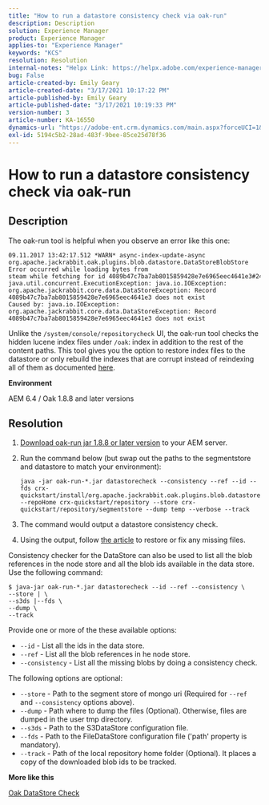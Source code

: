```yaml
---
title: "How to run a datastore consistency check via oak-run"
description: Description
solution: Experience Manager
product: Experience Manager
applies-to: "Experience Manager"
keywords: "KCS"
resolution: Resolution
internal-notes: "Helpx Link: https://helpx.adobe.com/experience-manager/kb/How-to-run-a-datastore-consistency-check-via-oak-run-AEM.html"
bug: False
article-created-by: Emily Geary
article-created-date: "3/17/2021 10:17:22 PM"
article-published-by: Emily Geary
article-published-date: "3/17/2021 10:19:33 PM"
version-number: 3
article-number: KA-16550
dynamics-url: "https://adobe-ent.crm.dynamics.com/main.aspx?forceUCI=1&pagetype=entityrecord&etn=knowledgearticle&id=60cb4e8b-6e87-eb11-a812-000d3a593216"
exl-id: 5194c5b2-28ad-483f-9bee-85ce25d78f36
---
```

# How to run a datastore consistency check via oak-run

## Description

The oak-run tool is helpful when you observe an error like this one:

```
09.11.2017 13:42:17.512 *WARN* async-index-update-async org.apache.jackrabbit.oak.plugins.blob.datastore.DataStoreBlobStore Error occurred while loading bytes from steam while fetching for id 4089b47c7ba7ab8015859428e7e6965eec4641e3#241
java.util.concurrent.ExecutionException: java.io.IOException: org.apache.jackrabbit.core.data.DataStoreException: Record 4089b47c7ba7ab8015859428e7e6965eec4641e3 does not exist
Caused by: java.io.IOException: org.apache.jackrabbit.core.data.DataStoreException: Record 4089b47c7ba7ab8015859428e7e6965eec4641e3 does not exist
```

Unlike the `/system/console/repositorycheck` UI, the oak-run tool checks the hidden lucene index files under `/oak`: index in addition to the rest of the content paths. This tool gives you the option to restore index files to the datastore or only rebuild the indexes that are corrupt instead of reindexing all of them as documented [here](https://helpx.adobe.com/experience-manager/kb/oak-blobstore-inconsistency-blobId.html).

<b>Environment</b>

AEM 6.4 / Oak 1.8.8 and later versions

## Resolution

1. [Download oak-run jar 1.8.8 or later version](https://repo1.maven.org/maven2/org/apache/jackrabbit/oak-run/1.6.6/oak-run-1.6.6.jar) to your AEM server.
1. Run the command below (but swap out the paths to the segmentstore and datastore to match your environment):

   ```
   java -jar oak-run-*.jar datastorecheck --consistency --ref --id --fds crx-quickstart/install/org.apache.jackrabbit.oak.plugins.blob.datastore.FileDataStore.config --repoHome crx-quickstart/repository --store crx-quickstart/repository/segmentstore --dump temp --verbose --track
   ```

1. The command would output a datastore consistency check.

1. Using the output, follow [the article](https://helpx.adobe.com/experience-manager/kb/oak-blobstore-inconsistency-blobId.html) to restore or fix any missing files.

Consistency checker for the DataStore can also be used to list all the blob references in the node store and all the blob ids available in the data store. Use the following command:

```
$ java-jar oak-run-*.jar datastorecheck --id --ref --consistency \
--store | \
--s3ds |--fds \
--dump \
--track
```

Provide one or more of the these available options:

- `--id` - List all the ids in the data store.
- `--ref` - List all the blob references in he node store.
- `--consistency` - List all the missing blobs by doing a consistency check.

The following options are optional:

- `--store` - Path to the segment store of mongo uri (Required for `--ref` and `--consistency` options above).
- `--dump` - Path where to dump the files (Optional). Otherwise, files are dumped in the user tmp directory.
- `--s3ds` - Path to the S3DataStore configuration file.
- `--fds` - Path to the FileDataStore configuration file ('path' property is mandatory).
- `--track` - Path of the local repository home folder (Optional). It places a copy of the downloaded blob ids to be tracked.

<b>More like this</b>

[Oak DataStore Check](https://github.com/apache/jackrabbit-oak/tree/1.8/oak-run#oak-datastore-check)
